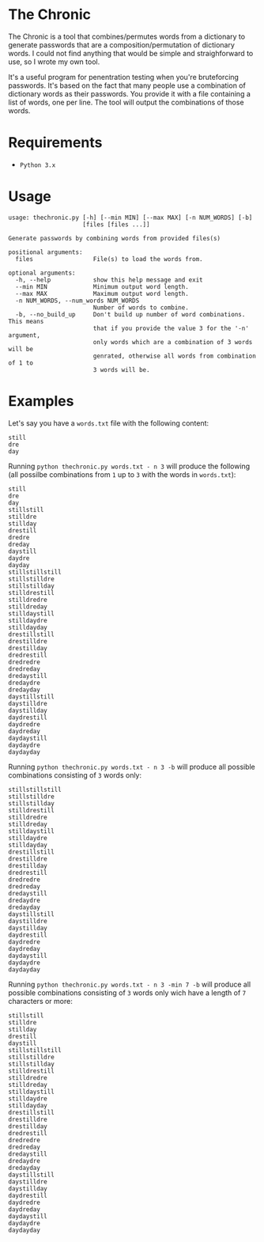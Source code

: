 # The Chronic

The Chronic is a tool that combines/permutes words from a dictionary to generate passwords that are a composition/permutation of dictionary words. I could not find anything that would be simple and straighforward to use,
so I wrote my own tool.

It's a useful program for penentration testing when you're bruteforcing passwords. It's based on the fact that many people use a combination of dictionary words as their passwords. You provide it with a file containing
a list of words, one per line. The tool will output the combinations of those words.

# Requirements

* `Python 3.x`

# Usage

```
usage: thechronic.py [-h] [--min MIN] [--max MAX] [-n NUM_WORDS] [-b]
                     [files [files ...]]

Generate passwords by combining words from provided files(s)

positional arguments:
  files                 File(s) to load the words from.

optional arguments:
  -h, --help            show this help message and exit
  --min MIN             Minimum output word length.
  --max MAX             Maximum output word length.
  -n NUM_WORDS, --num_words NUM_WORDS
                        Number of words to combine.
  -b, --no_build_up     Don't build up number of word combinations. This means
                        that if you provide the value 3 for the '-n' argument,
                        only words which are a combination of 3 words will be
                        genrated, otherwise all words from combination of 1 to
                        3 words will be.

```

# Examples

Let's say you have a `words.txt` file with the following content:

```
still
dre
day
```

Running `python thechronic.py words.txt - n 3` will produce the following (all possilbe combinations from `1` up to `3`
with the words in `words.txt`):

```
still
dre
day
stillstill
stilldre
stillday
drestill
dredre
dreday
daystill
daydre
dayday
stillstillstill
stillstilldre
stillstillday
stilldrestill
stilldredre
stilldreday
stilldaystill
stilldaydre
stilldayday
drestillstill
drestilldre
drestillday
dredrestill
dredredre
dredreday
dredaystill
dredaydre
dredayday
daystillstill
daystilldre
daystillday
daydrestill
daydredre
daydreday
daydaystill
daydaydre
daydayday
```

Running `python thechronic.py words.txt - n 3 -b` will produce all possible combinations consisting of `3` words only:

```
stillstillstill
stillstilldre
stillstillday
stilldrestill
stilldredre
stilldreday
stilldaystill
stilldaydre
stilldayday
drestillstill
drestilldre
drestillday
dredrestill
dredredre
dredreday
dredaystill
dredaydre
dredayday
daystillstill
daystilldre
daystillday
daydrestill
daydredre
daydreday
daydaystill
daydaydre
daydayday
```
Running `python thechronic.py words.txt - n 3 -min 7 -b` will produce all possible combinations consisting of `3` words only wich have a length of `7` characters or more:

```
stillstill
stilldre
stillday
drestill
daystill
stillstillstill
stillstilldre
stillstillday
stilldrestill
stilldredre
stilldreday
stilldaystill
stilldaydre
stilldayday
drestillstill
drestilldre
drestillday
dredrestill
dredredre
dredreday
dredaystill
dredaydre
dredayday
daystillstill
daystilldre
daystillday
daydrestill
daydredre
daydreday
daydaystill
daydaydre
daydayday
```

